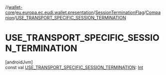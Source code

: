 //[wallet-core](../../../../index.md)/[eu.europa.ec.eudi.wallet.presentation](../../index.md)/[SessionTerminationFlag](../index.md)/[Companion](index.md)/[USE_TRANSPORT_SPECIFIC_SESSION_TERMINATION](-u-s-e_-t-r-a-n-s-p-o-r-t_-s-p-e-c-i-f-i-c_-s-e-s-s-i-o-n_-t-e-r-m-i-n-a-t-i-o-n.md)

# USE_TRANSPORT_SPECIFIC_SESSION_TERMINATION

[androidJvm]\
const val [USE_TRANSPORT_SPECIFIC_SESSION_TERMINATION](-u-s-e_-t-r-a-n-s-p-o-r-t_-s-p-e-c-i-f-i-c_-s-e-s-s-i-o-n_-t-e-r-m-i-n-a-t-i-o-n.md): [Int](https://kotlinlang.org/api/latest/jvm/stdlib/kotlin/-int/index.html)
